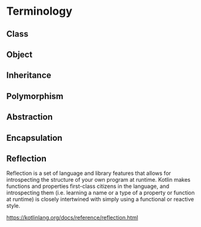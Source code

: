 # Terminology

## Class

## Object

## Inheritance

## Polymorphism

## Abstraction

## Encapsulation


## Reflection
Reflection is a set of language and library features that allows for
introspecting the structure of your own program at runtime. Kotlin makes
functions and properties first-class citizens in the language, and introspecting
them (i.e. learning a name or a type of a property or function at runtime) is
closely intertwined with simply using a functional or reactive style.

https://kotlinlang.org/docs/reference/reflection.html
